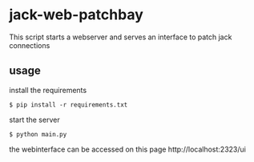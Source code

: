 # jack-web-patchbay

This script starts a webserver and serves an interface to patch jack connections

## usage

install the requirements
```
$ pip install -r requirements.txt
```


start the server
```
$ python main.py
```

the webinterface can be accessed on this page http://localhost:2323/ui
